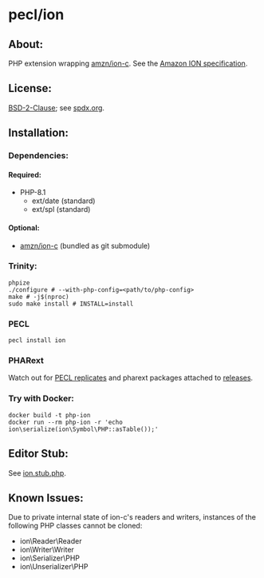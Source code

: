 # pecl/ion

## About:
PHP extension wrapping [amzn/ion-c](https://github.com/amzn/ion-c).
See the [Amazon ION specification](https://amzn.github.io/ion-docs/).

## License:
[BSD-2-Clause](https://github.com/awesomized/ext-ion/blob/master/LICENSE);
see [spdx.org](https://spdx.org/licenses/BSD-2-Clause.html).

## Installation:

### Dependencies:
#### Required:
* PHP-8.1
  * ext/date (standard)
  * ext/spl (standard)
#### Optional:
* [amzn/ion-c](https://github.com/amzn/ion-c) (bundled as git submodule)

### Trinity:
```shell
phpize
./configure # --with-php-config=<path/to/php-config>
make # -j$(nproc)
sudo make install # INSTALL=install
```

### PECL

	pecl install ion

### PHARext

Watch out for [PECL replicates](https://replicator.pharext.org?ion)
and pharext packages attached to [releases](./releases).

### Try with Docker:
```shell
docker build -t php-ion
docker run --rm php-ion -r 'echo ion\serialize(ion\Symbol\PHP::asTable());'
```

## Editor Stub:
See [ion.stub.php](https://github.com/awesomized/ext-ion/blob/master/ion.stub.php).

## Known Issues:
Due to private internal state of ion-c's readers and writers,
instances of the following PHP classes cannot be cloned:
* ion\Reader\Reader
* ion\Writer\Writer
* ion\Serializer\PHP
* ion\Unserializer\PHP
